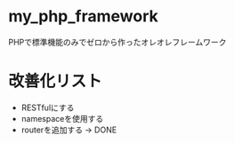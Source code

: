 # my_php_framework
PHPで標準機能のみでゼロから作ったオレオレフレームワーク

# 改善化リスト
- RESTfulにする
- namespaceを使用する
- routerを追加する -> DONE
